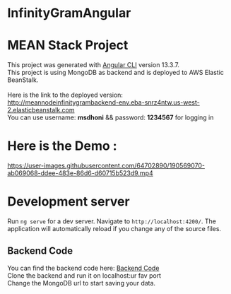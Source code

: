 # InfinityGramAngular
# MEAN Stack Project

This project was generated with [Angular CLI](https://github.com/angular/angular-cli) version 13.3.7. <br>
This project is using MongoDB as backend and is deployed to AWS Elastic BeanStalk. <br><br>
Here is the link to the deployed version: <br> 
<a href="http://meannodeinfinitygrambackend-env.eba-snrz4ntw.us-west-2.elasticbeanstalk.com">http://meannodeinfinitygrambackend-env.eba-snrz4ntw.us-west-2.elasticbeanstalk.com</a> </br>
You can use username: <b>msdhoni</b> && password: <b>1234567</b> for logging in 

# Here is the Demo :
https://user-images.githubusercontent.com/64702890/190569070-ab069068-ddee-483e-86d6-d60715b523d9.mp4

# Development server

Run `ng serve` for a dev server. Navigate to `http://localhost:4200/`. The application will automatically reload if you change any of the source files.

## Backend Code

You can find the backend code here: <a href="https://github.com/rishirajreddy/MEAN_mini-insta-backend">Backend Code</a> <br>
Clone the backend and run it on localhost:ur fav port <br>
Change the MongoDB url to start saving your data. <br>

